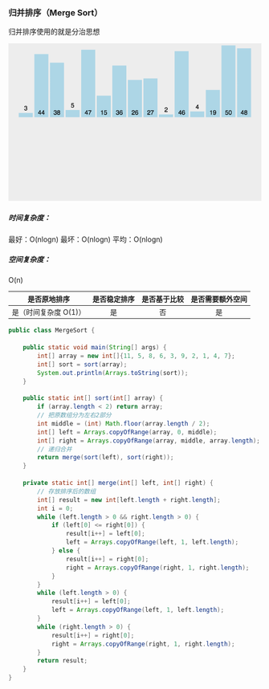 ### 归并排序（Merge Sort）

归并排序使用的就是分治思想

![](img/MergeSort/mergeSort.gif)

##### 时间复杂度：

最好：O(nlogn) 最坏：O(nlogn) 平均：O(nlogn)

##### 空间复杂度：

O(n)

|    是否原地排序     | 是否稳定排序 | 是否基于比较 | 是否需要额外空间 |
|:-------------:|:------:|:------:|:--------:|
| 是（时间复杂度 O(1)） |   是    |   否    |    是     |


```Java
public class MergeSort {

    public static void main(String[] args) {
        int[] array = new int[]{11, 5, 8, 6, 3, 9, 2, 1, 4, 7};
        int[] sort = sort(array);
        System.out.println(Arrays.toString(sort));
    }

    public static int[] sort(int[] array) {
        if (array.length < 2) return array;
        // 把原数组分为左右2部分
        int middle = (int) Math.floor(array.length / 2);
        int[] left = Arrays.copyOfRange(array, 0, middle);
        int[] right = Arrays.copyOfRange(array, middle, array.length);
        // 递归合并
        return merge(sort(left), sort(right));
    }

    private static int[] merge(int[] left, int[] right) {
        // 存放排序后的数组
        int[] result = new int[left.length + right.length];
        int i = 0;
        while (left.length > 0 && right.length > 0) {
            if (left[0] <= right[0]) {
                result[i++] = left[0];
                left = Arrays.copyOfRange(left, 1, left.length);
            } else {
                result[i++] = right[0];
                right = Arrays.copyOfRange(right, 1, right.length);
            }
        }
        while (left.length > 0) {
            result[i++] = left[0];
            left = Arrays.copyOfRange(left, 1, left.length);
        }
        while (right.length > 0) {
            result[i++] = right[0];
            right = Arrays.copyOfRange(right, 1, right.length);
        }
        return result;
    }
}
```

